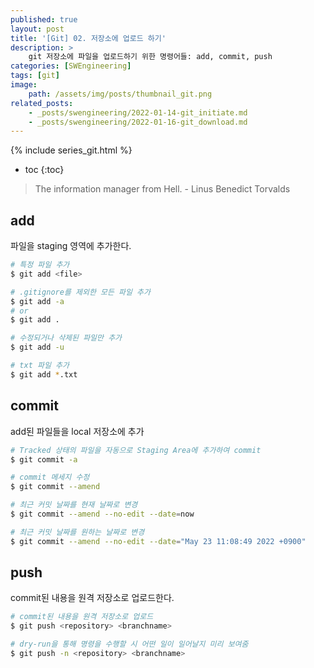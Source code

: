 ```yaml
---
published: true
layout: post
title: '[Git] 02. 저장소에 업로드 하기'
description: >
    git 저장소에 파일을 업로드하기 위한 명령어들: add, commit, push
categories: [SWEngineering]
tags: [git]
image:
    path: /assets/img/posts/thumbnail_git.png
related_posts:
    - _posts/swengineering/2022-01-14-git_initiate.md
    - _posts/swengineering/2022-01-16-git_download.md
---
```

{% include series_git.html %}
* toc
{:toc}

> The information manager from Hell. - Linus Benedict Torvalds

## add

파일을 staging 영역에 추가한다.  

```bash
# 특정 파일 추가
$ git add <file>

# .gitignore를 제외한 모든 파일 추가
$ git add -a
# or
$ git add .

# 수정되거나 삭제된 파일만 추가
$ git add -u

# txt 파일 추가
$ git add *.txt
```

## commit

add된 파일들을 local 저장소에 추가  

```bash
# Tracked 상태의 파일을 자동으로 Staging Area에 추가하여 commit
$ git commit -a

# commit 메세지 수정
$ git commit --amend

# 최근 커밋 날짜를 현재 날짜로 변경
$ git commit --amend --no-edit --date=now

# 최근 커밋 날짜를 원하는 날짜로 변경
$ git commit --amend --no-edit --date="May 23 11:08:49 2022 +0900"
```

## push

commit된 내용을 원격 저장소로 업로드한다.  

```bash
# commit된 내용을 원격 저장소로 업로드
$ git push <repository> <branchname>

# dry-run을 통해 명령을 수행할 시 어떤 일이 일어날지 미리 보여줌
$ git push -n <repository> <branchname>
```
